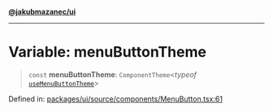 [**@jakubmazanec/ui**](../README.md)

---

# Variable: menuButtonTheme

> `const` **menuButtonTheme**: `ComponentTheme`\<_typeof_
> [`useMenuButtonTheme`](../functions/useMenuButtonTheme.md)\>

Defined in:
[packages/ui/source/components/MenuButton.tsx:61](https://github.com/jakubmazanec/tools/blob/90a5050fae768000bb00b2044438762c3c8c0f98/packages/ui/source/components/MenuButton.tsx#L61)
